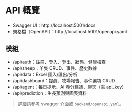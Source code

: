 # API 概覽

- Swagger UI：http://localhost:5001/docs
- 規格檔（OpenAPI）：http://localhost:5001/openapi.yaml

## 模組
- /api/auth：註冊、登入、登出、狀態、健康檢查
- /api/sheep：羊隻 CRUD、事件、歷史數據
- /api/data：Excel 匯入/匯出/分析
- /api/dashboard：提醒、牧場報告、事件選項 CRUD
- /api/agent：每日提示、AI 養分建議、聊天（需 api_key）
- /api/prediction：生長預測與圖表資料

> 詳細請參考 swagger 介面或 `backend/openapi.yaml`。
